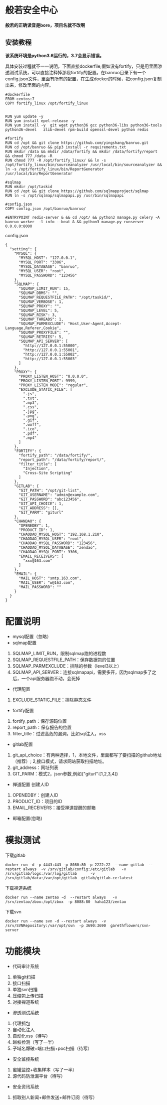 # 般若安全中心

**般若的正确读音是bore，项目名就不改啊**
## 安装教程
**该系统环境是python3.6运行的，3.7会显示错误。**

具体安装过程就不一一说明，下面直接dockerfile,假如没有fortify，只是用里面渗透测试系统，可以直接注释掉那段fortify的配置。在banruo目录下有一个config.json文件，里面有所有的配置，在生成docker的时候，把config.json复制出来，修改里面的内容。
```
#dockerfile
FROM centos:7
COPY fortify_linux /opt/fortify_linux


RUN yum update -y
RUN yum install epel-release -y
RUN yum install -y  git wget python36 gcc python36-libs python36-tools python36-devel   zlib-devel rpm-build openssl-devel python redis

#fortify
RUN cd /opt && git clone https://github.com/yingshang/banruo.git
RUN cd /opt/banruo && pip3 install -r requirements.txt
RUN mkdir /data && mkdir /data/fortify && mkdir /data/fortify/report && chmod 777 /data -R
RUN chmod 777 -R /opt/fortify_linux/ && ln -s /opt/fortify_linux/bin/sourceanalyzer /usr/local/bin/sourceanalyzer && ln -s /opt/fortify_linux/bin/ReportGenerator /usr/local/bin/ReportGenerator

#sqlmap
RUN mkdir /opt/taskid
RUN cd /opt && git clone https://github.com/sqlmapproject/sqlmap
RUN ln -s /opt/sqlmap/sqlmapapi.py /usr/bin/sqlmapapi

#config.json
COPY config.json /opt/banruo/banruo/

#ENTRYPOINT redis-server & && cd /opt/ && python3 manage.py celery -A banruo worker  -l info --beat & && python3 manage.py runserver 0.0.0.0:8000

```
config.json

```
{
  "setting": {
    "MYSQL": {
      "MYSQL_HOST": "127.0.0.1",
      "MYSQL_PORT": "3306",
      "MYSQL_DATABASE": "banruo",
      "MYSQL_USER": "root",
      "MYSQL_PASSWORD": "123456"
    },
    "SQLMAP": {
      "SQLMAP_LIMIT_RUN": 15,
      "SQLMAP_DBMS": "",
      "SQLMAP_REQUESTFILE_PATH": "/opt/taskid/",
      "SQLMAP_VERBOSE": 1,
      "SQLMAP_PROXY": "",
      "SQLMAP_LEVEL": 5,
      "SQLMAP_RISK": 3,
      "SQLMAP_THREADS": 1,
      "SQLMAP_PARMEXCLUDE": "Host,User-Agent,Accept-Language,Referer,Cookie",
      "SQLMAP_PROXYFILE": "",
      "SQLMAP_RETRIES": 5,
      "SQLMAP_API_SERVER": [
        "http://127.0.0.1:55000",
        "http://127.0.0.1:55001",
        "http://127.0.0.1:55002",
        "http://127.0.0.1:55003"
      ]
    },
    "PROXY": {
      "PROXY_LISTEN_HOST": "0.0.0.0",
      "PROXY_LISTEN_PORT": 9999,
      "PROXY_LISTEN_MODE": "regular",
      "EXCLUDE_STATIC_FILE": [
        ".js",
        ".txt",
        ".mp3",
        ".css",
        ".jpg",
        ".png",
        ".gif",
        ".woff",
        ".ico",
        ".pdf",
        ".mp4"
      ]
    },
    "FORTIFY": {
      "fortify_path": "/data/fortify/",
      "report_path": "/data/fortify/report/",
      "filter_title": [
        "Injection",
        "Cross-Site Scripting"
      ]
    },
    "GITLAB": {
      "GIT_PATH": "/opt/git-list",
      "GIT_USERNAME": "admin@example.com",
      "GIT_PASSWORD": "abc123456",
      "GIT_API_CHOICE": 1,
      "GIT_ADDRESS": [],
      "GIT_PARM": "giturl"
    },
    "CHANDAO": {
      "OPENEDBY": 1,
      "PRODUCT_ID": 1,
      "CHAODAO_MYSQL_HOST": "192.168.1.210",
      "CHAODAO_MYSQL_USER": "root",
      "CHAODAO_MYSQL_PASSWORD": "123456",
      "CHAODAO_MYSQL_DATABASE": "zendao",
      "CHAODAO_MYSQL_PORT": 3306,
      "EMAIL_RECEIVERS": [
        "xxx@163.com"
      ]
    },
    "EMAIL": {
      "MAIL_HOST": "smtp.163.com",
      "MAIL_USER": "w@163.com",
      "MAIL_PASSWORD": ""
    }
  }
}
```
# 配置说明
- mysql配置（忽略）
- sqlmap配置
1. SQLMAP_LIMIT_RUN，限制sqlmap跑的进程数
2. SQLMAP_REQUESTFILE_PATH：保存数据包的位置
3. SQLMAP_PARMEXCLUDE：排除的参数（level3以上）
4. SQLMAP_API_SERVER：连接sqlmapapi，需要多开，因为sqlmap多了之后，一个api服务器跑不动，会死掉

- 代理配置
1. EXCLUDE_STATIC_FILE：排除静态文件
- fortify配置
1. fortify_path：保存源码位置
2. report_path：保存报告的位置
3. filter_title：过滤高危的漏洞，比如sql注入，xss
- gitlab配置
1. git_api_choice：有两种选择，1，本地文件，里面都写了要扫描的github地址（推荐）; 2,接口模式，请求网站获取扫描地址。
2. git_address：网址列表
3. GIT_PARM：模式2，json参数,例如{"giturl":[1,2,3,4]}
- 禅道配置
创建人ID
1. OPENEDBY：创建人ID
2. PRODUCT_ID：项目的ID
3. EMAIL_RECEIVERS：接受禅道提醒的邮箱
- 邮箱配置(忽略)

# 模拟测试
下载gitlab
```
docker run -d -p 4443:443 -p 8080:80 -p 2222:22  --name gitlab  --restart always  -v /srv/gitlab/config:/etc/gitlab   -v /srv/gitlab/logs:/var/log/gitlab      -v /srv/gitlab/data:/var/opt/gitlab  gitlab/gitlab-ce:latest

```
下载禅道系统

```
docker run --name zentao -d  --restart always   -v /srv/zentao/zbox:/opt/zbox  -p 8088:80  haha123/zentao
```

下载svn

```
docker run --name svn -d --restart always  -v /srv/SVNRepository:/var/opt/svn  -p 3690:3690  garethflowers/svn-server
```



# 功能模块
- 代码审计系统
1. 单独git扫描
2. 接口扫描
3. 单独svn扫描
4. 压缩包上传扫描
5. 对接禅道系统
- 渗透测试系统
1. 代理抓包
2. 自动化注入
3. 自动化xss（待写）
4. 越权检测（写了一半）
5. 子域名爆破+端口扫描+poc扫描（待写）

- 安全监控系统
1. 蜜罐监控+收集样本（写了一半）
2. 源代码防泄漏平台（待写）

- 安全资讯系统
1. 抓取别人新闻+邮件发送+邮件订阅（待写）

